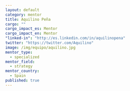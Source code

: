 ```yaml
---
layout: default
category: mentor
title: Aquilino Peña
cargo: ""
cargo_impact_es: Mentor
cargo_impact_en: Mentor
"linked-in": "http://es.linkedin.com/in/aquilinopena"
twitter: "https://twitter.com/Aquilino"
image: /img/equipo/aquilino.jpg
mentor_type: 
  - specialized
mentor_field: 
  - strategy
mentor_country: 
  - Spain
published: true
---
```


